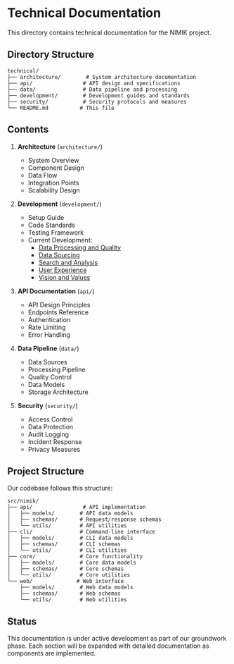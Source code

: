 # Technical Documentation

This directory contains technical documentation for the NIMIK project.

## Directory Structure

```
technical/
├── architecture/        # System architecture documentation
├── api/                # API design and specifications
├── data/               # Data pipeline and processing
├── development/        # Development guides and standards
├── security/           # Security protocols and measures
└── README.md          # This file
```

## Contents

1. **Architecture** (`architecture/`)
   - System Overview
   - Component Design
   - Data Flow
   - Integration Points
   - Scalability Design

2. **Development** (`development/`)
   - Setup Guide
   - Code Standards
   - Testing Framework
   - Current Development:
     - [Data Processing and Quality](development/NIMIK_Data_Processing_and_Quality.md)
     - [Data Sourcing](development/NIMIK_Data_Sourcing_and_Aggregation.md)
     - [Search and Analysis](development/NIMIK_Search_and_Analysis.md)
     - [User Experience](development/NIMIK_User_Experience.md)
     - [Vision and Values](development/NIMIK_Vision_and_Values.md)

3. **API Documentation** (`api/`)
   - API Design Principles
   - Endpoints Reference
   - Authentication
   - Rate Limiting
   - Error Handling

4. **Data Pipeline** (`data/`)
   - Data Sources
   - Processing Pipeline
   - Quality Control
   - Data Models
   - Storage Architecture

5. **Security** (`security/`)
   - Access Control
   - Data Protection
   - Audit Logging
   - Incident Response
   - Privacy Measures

## Project Structure

Our codebase follows this structure:

```
src/nimik/
├── api/                # API implementation
│   ├── models/        # API data models
│   ├── schemas/       # Request/response schemas
│   └── utils/         # API utilities
├── cli/               # Command-line interface
│   ├── models/        # CLI data models
│   ├── schemas/       # CLI schemas
│   └── utils/         # CLI utilities
├── core/              # Core functionality
│   ├── models/        # Core data models
│   ├── schemas/       # Core schemas
│   └── utils/         # Core utilities
└── web/              # Web interface
    ├── models/        # Web data models
    ├── schemas/       # Web schemas
    └── utils/         # Web utilities
```

## Status

This documentation is under active development as part of our groundwork phase. Each section will be expanded with detailed documentation as components are implemented. 